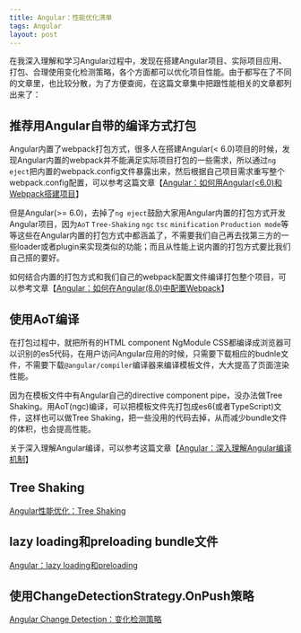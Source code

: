 ```yaml
---
title: Angular：性能优化清单
tags: Angular
layout: post
---
```


在我深入理解和学习Angular过程中，发现在搭建Angular项目、实际项目应用、打包、合理使用变化检测策略，各个方面都可以优化项目性能。由于都写在了不同的文章里，也比较分散，为了方便查阅，在这篇文章集中把跟性能相关的文章都列出来了：

## 推荐用Angular自带的编译方式打包

Angular内置了webpack打包方式，很多人在搭建Angular(< 6.0)项目的时候，发现Angular内置的webpack并不能满足实际项目打包的一些需求，所以通过```ng eject```把内置的webpack.config文件暴露出来，然后根据自己项目需求重写整个webpack.config配置，可以参考这篇文章【[Angular：如何用Angular(<6.0)和Webpack搭建项目](https://limeii.github.io/2018/09/angular-webpack/)】


但是Angular(>= 6.0)，去掉了```ng eject```鼓励大家用Angular内置的打包方式开发Angular项目，因为```AoT``` ```Tree-Shaking``` ```ngc``` ```tsc``` ```minification``` ```Production mode```等等这些在Angular内置的打包方式中都涵盖了，不需要我们自己再去找第三方的一些loader或者plugin来实现类似的功能；而且从性能上说内置的打包方式要比我们自己搭的要好。


如何结合内置的打包方式和我们自己的webpack配置文件编译打包整个项目，可以参考文章【[Angular：如何在Angular(8.0)中配置Webpack](https://limeii.github.io/2019/08/angular-customize-webpack/)】

## 使用AoT编译

在打包过程中，就把所有的HTML component NgModule CSS都编译成浏览器可以识别的es5代码，在用户访问Angular应用的时候，只需要下载相应的budnle文件，不需要下载```@angular/compiler```编译器来编译模板文件，大大提高了页面渲染性能。


因为在模板文件中有Angular自己的directive component pipe，没办法做Tree Shaking。用AoT(ngc)编译，可以把模板文件先打包成es6(或者TypeScript)文件，这样也可以做Tree Shaking，把一些没用的代码去掉，从而减少bundle文件的体积，也会提高性能。


关于深入理解Angular编译，可以参考这篇文章【[Angular：深入理解Angular编译机制](https://limeii.github.io/2019/08/angular-compiler/)】

## Tree Shaking
 [Angular性能优化：Tree Shaking](https://limeii.github.io/2019/08/angular-tree-shaking/)

## lazy loading和preloading bundle文件
[Angular：lazy loading和preloading](https://limeii.github.io/2018/09/angular-lazy-loading/)

## 使用ChangeDetectionStrategy.OnPush策略
 [Angular Change Detection：变化检测策略](https://limeii.github.io/2019/06/angular-changeDetectionStrategy-OnPush/)
